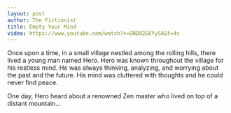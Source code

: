 ```yaml
---
layout: post
author: The Fictionist
title: Empty Your Mind
video: https://www.youtube.com/watch?v=GNDO2G6YySA&t=4s
---
```


Once upon a time, in a small village nestled among the rolling hills, there lived a young man named Hero. Hero was known throughout the village for his restless mind. He was always thinking, analyzing, and worrying about the past and the future. His mind was cluttered with thoughts and he could never find peace. 

One day, Hero heard about a renowned Zen master who lived on top of a distant mountain...
